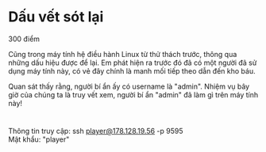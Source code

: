 # Dấu vết sót lại
300 điểm

Cũng trong máy tính hệ điều hành Linux từ thử thách trước, thông qua những dấu hiệu được để lại. Em phát hiện ra trước đó đã có một người đã sử dụng máy tính này, có vẻ đây chính là manh mối tiếp theo dẫn đến kho báu.

Quan sát thấy rằng, người bí ẩn ấy có username là "admin". Nhiệm vụ bây giờ của chúng ta là truy vết xem, người bí ẩn "admin" đã làm gì trên máy tính này!

#
Thông tin truy cập: ssh player@178.128.19.56 -p 9595<br>
Mật khẩu: "player"

